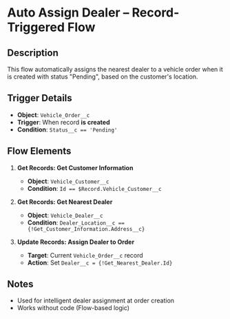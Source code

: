 # Auto Assign Dealer – Record-Triggered Flow

## Description
This flow automatically assigns the nearest dealer to a vehicle order when it is created with status "Pending", based on the customer's location.

## Trigger Details
- **Object**: `Vehicle_Order__c`
- **Trigger**: When record **is created**
- **Condition**: `Status__c == 'Pending'`

## Flow Elements

1. **Get Records: Get Customer Information**
   - **Object**: `Vehicle_Customer__c`
   - **Condition**: `Id == $Record.Vehicle_Customer__c`

2. **Get Records: Get Nearest Dealer**
   - **Object**: `Vehicle_Dealer__c`
   - **Condition**: `Dealer_Location__c == {!Get_Customer_Information.Address__c}`

3. **Update Records: Assign Dealer to Order**
   - **Target**: Current `Vehicle_Order__c` record
   - **Action**: Set `Dealer__c = {!Get_Nearest_Dealer.Id}`

## Notes
- Used for intelligent dealer assignment at order creation
- Works without code (Flow-based logic)
